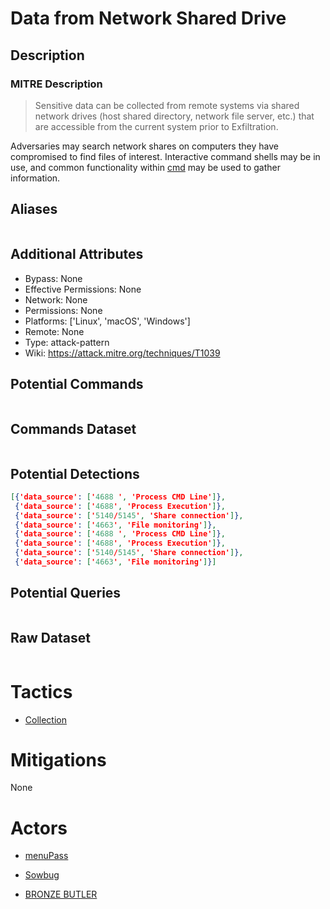 
# Data from Network Shared Drive

## Description

### MITRE Description

> Sensitive data can be collected from remote systems via shared network drives (host shared directory, network file server, etc.) that are accessible from the current system prior to Exfiltration.

Adversaries may search network shares on computers they have compromised to find files of interest. Interactive command shells may be in use, and common functionality within [cmd](https://attack.mitre.org/software/S0106) may be used to gather information.

## Aliases

```

```

## Additional Attributes

* Bypass: None
* Effective Permissions: None
* Network: None
* Permissions: None
* Platforms: ['Linux', 'macOS', 'Windows']
* Remote: None
* Type: attack-pattern
* Wiki: https://attack.mitre.org/techniques/T1039

## Potential Commands

```

```

## Commands Dataset

```

```

## Potential Detections

```json
[{'data_source': ['4688 ', 'Process CMD Line']},
 {'data_source': ['4688', 'Process Execution']},
 {'data_source': ['5140/5145', 'Share connection']},
 {'data_source': ['4663', 'File monitoring']},
 {'data_source': ['4688 ', 'Process CMD Line']},
 {'data_source': ['4688', 'Process Execution']},
 {'data_source': ['5140/5145', 'Share connection']},
 {'data_source': ['4663', 'File monitoring']}]
```

## Potential Queries

```json

```

## Raw Dataset

```json

```

# Tactics


* [Collection](../tactics/Collection.md)


# Mitigations

None

# Actors


* [menuPass](../actors/menuPass.md)

* [Sowbug](../actors/Sowbug.md)
    
* [BRONZE BUTLER](../actors/BRONZE-BUTLER.md)
    
